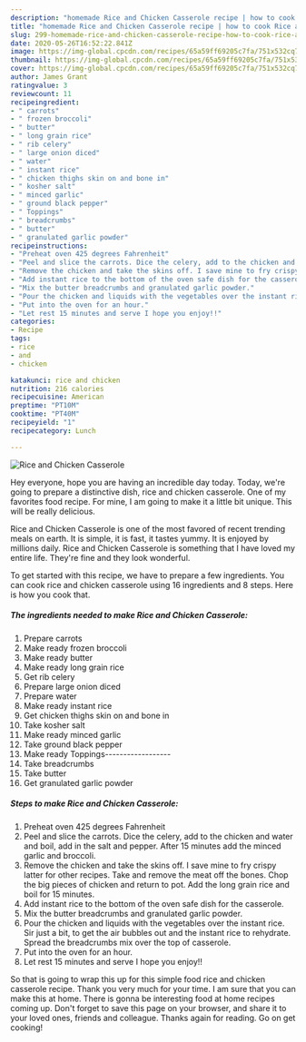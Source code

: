 ```yaml
---
description: "homemade Rice and Chicken Casserole recipe | how to cook Rice and Chicken Casserole"
title: "homemade Rice and Chicken Casserole recipe | how to cook Rice and Chicken Casserole"
slug: 299-homemade-rice-and-chicken-casserole-recipe-how-to-cook-rice-and-chicken-casserole
date: 2020-05-26T16:52:22.841Z
image: https://img-global.cpcdn.com/recipes/65a59ff69205c7fa/751x532cq70/rice-and-chicken-casserole-recipe-main-photo.jpg
thumbnail: https://img-global.cpcdn.com/recipes/65a59ff69205c7fa/751x532cq70/rice-and-chicken-casserole-recipe-main-photo.jpg
cover: https://img-global.cpcdn.com/recipes/65a59ff69205c7fa/751x532cq70/rice-and-chicken-casserole-recipe-main-photo.jpg
author: James Grant
ratingvalue: 3
reviewcount: 11
recipeingredient:
- " carrots"
- " frozen broccoli"
- " butter"
- " long grain rice"
- " rib celery"
- " large onion diced"
- " water"
- " instant rice"
- " chicken thighs skin on and bone in"
- " kosher salt"
- " minced garlic"
- " ground black pepper"
- " Toppings"
- " breadcrumbs"
- " butter"
- " granulated garlic powder"
recipeinstructions:
- "Preheat oven 425 degrees Fahrenheit"
- "Peel and slice the carrots. Dice the celery, add to the chicken and water and boil, add in the salt and pepper. After 15 minutes add the minced garlic and broccoli."
- "Remove the chicken and take the skins off. I save mine to fry crispy latter for other recipes. Take and remove the meat off the bones. Chop the big pieces of chicken and return to pot. Add the long grain rice and boil for 15 minutes."
- "Add instant rice to the bottom of the oven safe dish for the casserole."
- "Mix the butter breadcrumbs and granulated garlic powder."
- "Pour the chicken and liquids with the vegetables over the instant rice. Sir just a bit, to get the air bubbles out and the instant rice to rehydrate. Spread the breadcrumbs mix over the top of casserole."
- "Put into the oven for an hour."
- "Let rest 15 minutes and serve I hope you enjoy!!"
categories:
- Recipe
tags:
- rice
- and
- chicken

katakunci: rice and chicken 
nutrition: 216 calories
recipecuisine: American
preptime: "PT10M"
cooktime: "PT40M"
recipeyield: "1"
recipecategory: Lunch

---
```



![Rice and Chicken Casserole](https://img-global.cpcdn.com/recipes/65a59ff69205c7fa/751x532cq70/rice-and-chicken-casserole-recipe-main-photo.jpg)

Hey everyone, hope you are having an incredible day today. Today, we're going to prepare a distinctive dish, rice and chicken casserole. One of my favorites food recipe. For mine, I am going to make it a little bit unique. This will be really delicious.



Rice and Chicken Casserole is one of the most favored of recent trending meals on earth. It is simple, it is fast, it tastes yummy. It is enjoyed by millions daily. Rice and Chicken Casserole is something that I have loved my entire life. They're fine and they look wonderful.


To get started with this recipe, we have to prepare a few ingredients. You can cook rice and chicken casserole using 16 ingredients and 8 steps. Here is how you cook that.

<!--inarticleads1-->

##### The ingredients needed to make Rice and Chicken Casserole:

1. Prepare  carrots
1. Make ready  frozen broccoli
1. Make ready  butter
1. Make ready  long grain rice
1. Get  rib celery
1. Prepare  large onion diced
1. Prepare  water
1. Make ready  instant rice
1. Get  chicken thighs skin on and bone in
1. Take  kosher salt
1. Make ready  minced garlic
1. Take  ground black pepper
1. Make ready  Toppings------------------
1. Take  breadcrumbs
1. Take  butter
1. Get  granulated garlic powder




<!--inarticleads2-->

##### Steps to make Rice and Chicken Casserole:

1. Preheat oven 425 degrees Fahrenheit
1. Peel and slice the carrots. Dice the celery, add to the chicken and water and boil, add in the salt and pepper. After 15 minutes add the minced garlic and broccoli.
1. Remove the chicken and take the skins off. I save mine to fry crispy latter for other recipes. Take and remove the meat off the bones. Chop the big pieces of chicken and return to pot. Add the long grain rice and boil for 15 minutes.
1. Add instant rice to the bottom of the oven safe dish for the casserole.
1. Mix the butter breadcrumbs and granulated garlic powder.
1. Pour the chicken and liquids with the vegetables over the instant rice. Sir just a bit, to get the air bubbles out and the instant rice to rehydrate. Spread the breadcrumbs mix over the top of casserole.
1. Put into the oven for an hour.
1. Let rest 15 minutes and serve I hope you enjoy!!




So that is going to wrap this up for this simple food rice and chicken casserole recipe. Thank you very much for your time. I am sure that you can make this at home. There is gonna be interesting food at home recipes coming up. Don't forget to save this page on your browser, and share it to your loved ones, friends and colleague. Thanks again for reading. Go on get cooking!

